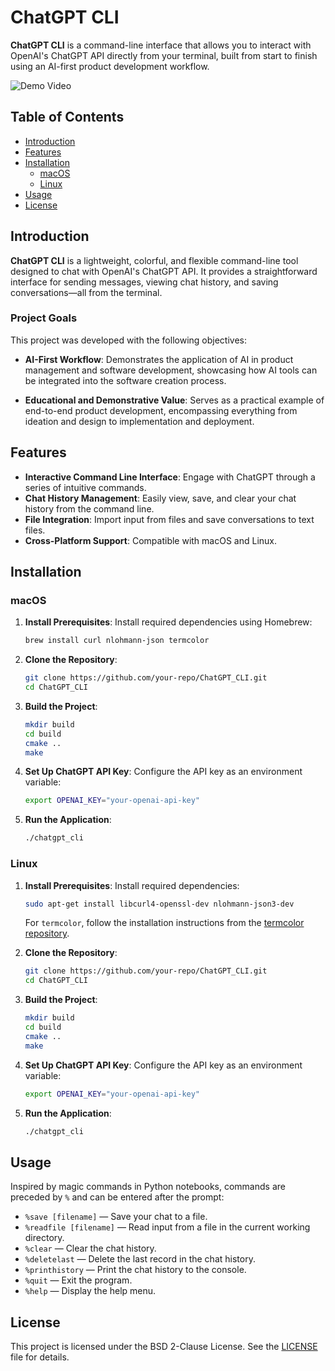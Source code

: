 # ChatGPT CLI

**ChatGPT CLI** is a command-line interface that allows you to interact with OpenAI's ChatGPT API directly from your terminal, built from start to finish using an AI-first product development workflow.

![Demo Video](assets/demo.apng)

## Table of Contents

- [Introduction](#introduction)
- [Features](#features)
- [Installation](#installation)
  - [macOS](#macos)
  - [Linux](#linux)
- [Usage](#usage)
- [License](#license)

## Introduction

**ChatGPT CLI** is a lightweight, colorful, and flexible command-line tool designed to chat with OpenAI's ChatGPT API. It provides a straightforward interface for sending messages, viewing chat history, and saving conversations—all from the terminal.

### Project Goals

This project was developed with the following objectives:

- **AI-First Workflow**: Demonstrates the application of AI in product management and software development, showcasing how AI tools can be integrated into the software creation process.

- **Educational and Demonstrative Value**: Serves as a practical example of end-to-end product development, encompassing everything from ideation and design to implementation and deployment.

## Features

- **Interactive Command Line Interface**: Engage with ChatGPT through a series of intuitive commands.
- **Chat History Management**: Easily view, save, and clear your chat history from the command line.
- **File Integration**: Import input from files and save conversations to text files.
- **Cross-Platform Support**: Compatible with macOS and Linux.

## Installation

### macOS

1. **Install Prerequisites**:
   Install required dependencies using Homebrew:
   ```sh
   brew install curl nlohmann-json termcolor
   ```

2. **Clone the Repository**:
   ```sh
   git clone https://github.com/your-repo/ChatGPT_CLI.git
   cd ChatGPT_CLI
   ```

3. **Build the Project**:
   ```sh
   mkdir build
   cd build
   cmake ..
   make
   ```

4. **Set Up ChatGPT API Key**:
   Configure the API key as an environment variable:
   ```sh
   export OPENAI_KEY="your-openai-api-key"
   ```

5. **Run the Application**:
   ```sh
   ./chatgpt_cli
   ```

### Linux

1. **Install Prerequisites**:
   Install required dependencies:
   ```sh
   sudo apt-get install libcurl4-openssl-dev nlohmann-json3-dev
   ```
   For `termcolor`, follow the installation instructions from the [termcolor repository](https://github.com/ikalnytskyi/termcolor).

2. **Clone the Repository**:
   ```sh
   git clone https://github.com/your-repo/ChatGPT_CLI.git
   cd ChatGPT_CLI
   ```

3. **Build the Project**:
   ```sh
   mkdir build
   cd build
   cmake ..
   make
   ```

4. **Set Up ChatGPT API Key**:
   Configure the API key as an environment variable:
   ```sh
   export OPENAI_KEY="your-openai-api-key"
   ```

5. **Run the Application**:
   ```sh
   ./chatgpt_cli
   ```

## Usage

Inspired by magic commands in Python notebooks, commands are preceded by `%` and can be entered after the prompt:

- `%save [filename]` — Save your chat to a file.
- `%readfile [filename]` — Read input from a file in the current working directory.
- `%clear` — Clear the chat history.
- `%deletelast` — Delete the last record in the chat history.
- `%printhistory` — Print the chat history to the console.
- `%quit` — Exit the program.
- `%help` — Display the help menu.

## License

This project is licensed under the BSD 2-Clause License. See the [LICENSE](LICENSE) file for details.
